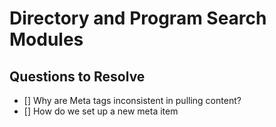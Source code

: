 # Directory and Program Search Modules

## Questions to Resolve

- [] Why are Meta tags inconsistent in pulling content?
- [] How do we set up a new meta item
